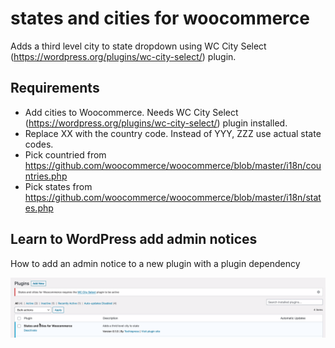 # states and cities for woocommerce

Adds a third level city to state dropdown using WC City Select (https://wordpress.org/plugins/wc-city-select/) plugin.

## Requirements
- Add cities to Woocommerce. Needs WC City Select (https://wordpress.org/plugins/wc-city-select/) plugin installed.
- Replace XX with the country code. Instead of YYY, ZZZ use actual state codes.
- Pick countried from https://github.com/woocommerce/woocommerce/blob/master/i18n/countries.php
- Pick states from https://github.com/woocommerce/woocommerce/blob/master/i18n/states.php

## Learn to WordPress add admin notices
How to add an admin notice to a new plugin with a plugin dependency

<img src="screenshot-1.png" alt="an admin notice to a new plugin with a plugin dependency">